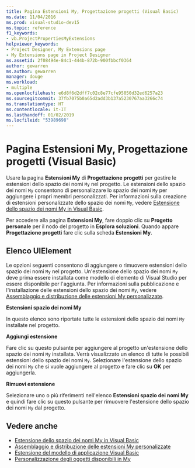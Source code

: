 ```yaml
---
title: Pagina Estensioni My, Progettazione progetti (Visual Basic)
ms.date: 11/04/2016
ms.prod: visual-studio-dev15
ms.topic: reference
f1_keywords:
- vb.ProjectPropertiesMyExtensions
helpviewer_keywords:
- Project Designer, My Extensions page
- My Extensions page in Project Designer
ms.assetid: 2f08494e-84c1-444b-872b-900fbbcf0364
author: gewarren
ms.author: gewarren
manager: douge
ms.workload:
- multiple
ms.openlocfilehash: e6d8f6d2dff7c02c8e77cfe95050d32ed6257a23
ms.sourcegitcommit: 37fb7075b0a65d2add3b137a5230767aa3266c74
ms.translationtype: HT
ms.contentlocale: it-IT
ms.lasthandoff: 01/02/2019
ms.locfileid: "53989698"
---
```

# <a name="my-extensions-page-project-designer-visual-basic"></a>Pagina Estensioni My, Progettazione progetti (Visual Basic)
Usare la pagina **Estensioni My** di **Progettazione progetti** per gestire le estensioni dello spazio dei nomi `My` nel progetto. Le estensioni dello spazio dei nomi `My` consentono di personalizzare lo spazio dei nomi `My` per aggiungere i propri membri personalizzati. Per informazioni sulla creazione di estensioni personalizzate dello spazio dei nomi `My`, vedere [Estensione dello spazio dei nomi My in Visual Basic](/dotnet/visual-basic/developing-apps/customizing-extending-my/extending-the-my-namespace).

 Per accedere alla pagina **Estensioni My**, fare doppio clic su **Progetto personale** per il nodo del progetto in **Esplora soluzioni**. Quando appare **Progettazione progetti** fare clic sulla scheda **Estensioni My**.

## <a name="uielement-list"></a>Elenco UIElement
 Le opzioni seguenti consentono di aggiungere o rimuovere estensioni dello spazio dei nomi `My` nel progetto. Un'estensione dello spazio dei nomi `My` deve prima essere installata come modello di elemento di Visual Studio per essere disponibile per l'aggiunta. Per informazioni sulla pubblicazione e l'installazione delle estensioni dello spazio dei nomi `My`, vedere [Assemblaggio e distribuzione delle estensioni My personalizzate](/dotnet/visual-basic/developing-apps/customizing-extending-my/packaging-and-deploying-custom-my-extensions).

 **Estensioni spazio dei nomi My**

 In questo elenco sono riportate tutte le estensioni dello spazio dei nomi `My` installate nel progetto.

 **Aggiungi estensione**

 Fare clic su questo pulsante per aggiungere al progetto un'estensione dello spazio dei nomi `My` installata. Verrà visualizzato un elenco di tutte le possibili estensioni dello spazio dei nomi `My`. Selezionare l'estensione dello spazio dei nomi `My` che si vuole aggiungere al progetto e fare clic su **OK** per aggiungerla.

 **Rimuovi estensione**

 Selezionare uno o più riferimenti nell'elenco **Estensioni spazio dei nomi My** e quindi fare clic su questo pulsante per rimuovere l'estensione dello spazio dei nomi `My` dal progetto.

## <a name="see-also"></a>Vedere anche

- [Estensione dello spazio dei nomi My in Visual Basic](/dotnet/visual-basic/developing-apps/customizing-extending-my/extending-the-my-namespace)
- [Assemblaggio e distribuzione delle estensioni My personalizzate](/dotnet/visual-basic/developing-apps/customizing-extending-my/packaging-and-deploying-custom-my-extensions)
- [Estensione del modello di applicazione Visual Basic](/dotnet/visual-basic/developing-apps/customizing-extending-my/extending-the-visual-basic-application-model)
- [Personalizzazione degli oggetti disponibili in My](/dotnet/visual-basic/developing-apps/customizing-extending-my/customizing-which-objects-are-available-in-my)